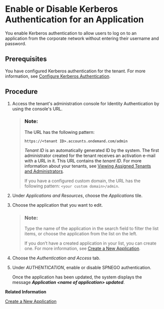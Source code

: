 <!-- loio11121c96ba9143b280e13568638b457a -->

# Enable or Disable Kerberos Authentication for an Application

You enable Kerberos authentication to allow users to log on to an application from the corporate network without entering their username and password.



## Prerequisites

You have configured Kerberos authentication for the tenant. For more information, see [Configure Kerberos Authentication](configure-kerberos-authentication-b030165.md#loiob0301657df074ab081ab7556854aca56).



<a name="loio11121c96ba9143b280e13568638b457a__steps_exh_cyr_4t"/>

## Procedure

1.  Access the tenant's administration console for Identity Authentication by using the console's URL.

    > ### Note:  
    > The URL has the following pattern:
    > 
    > `https://<tenant ID>.accounts.ondemand.com/admin`
    > 
    > *Tenant ID* is an automatically generated ID by the system. The first administrator created for the tenant receives an activation e-mail with a URL in it. This URL contains the *tenant ID*. For more information about your tenants, see [Viewing Assigned Tenants and Administrators](../viewing-assigned-tenants-and-administrators-f56e6f2.md).
    > 
    > If you have a configured custom domain, the URL has the following pattern: `<your custom domain>/admin`.

2.  Under *Applications and Resources*, choose the *Applications* tile.

3.  Choose the application that you want to edit.

    > ### Note:  
    > Type the name of the application in the search field to filter the list items, or choose the application from the list on the left.
    > 
    > If you don’t have a created application in your list, you can create one. For more information, see [Create a New Application](create-a-new-application-0d4b255.md).

4.  Choose the *Authentication and Access* tab.

5.  Under *AUTHENTICATION*, enable or disable SPNEGO authentication.

    Once the application has been updated, the system displays the message ***Application <name of application\> updated***.


**Related Information**  


[Create a New Application](create-a-new-application-0d4b255.md "You can create a new application and customize it to comply with your company requirements.")

